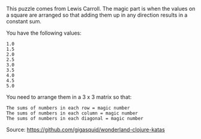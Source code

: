 This puzzle comes from Lewis Carroll.
The magic part is when the values on a square are arranged
so that adding them up in any direction results in a constant sum.

You have the following values:

```
1.0
1.5
2.0
2.5
3.0
3.5
4.0
4.5
5.0
```

You need to arrange them in a 3 x 3 matrix so that:

```
The sums of numbers in each row = magic number
The sums of numbers in each column = magic number
The sums of numbers in each diagonal = magic number
```

Source: https://github.com/gigasquid/wonderland-clojure-katas

